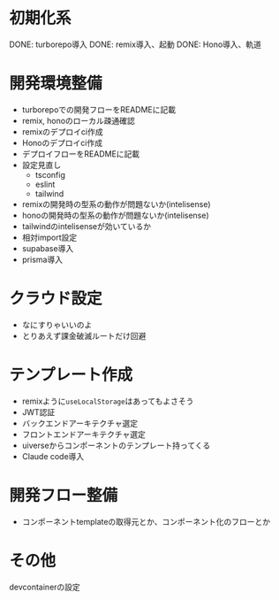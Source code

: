 
# 初期化系
DONE: turborepo導入
DONE: remix導入、起動
DONE: Hono導入、軌道


# 開発環境整備
- turborepoでの開発フローをREADMEに記載
- remix, honoのローカル疎通確認
- remixのデプロイci作成
- Honoのデプロイci作成
- デプロイフローをREADMEに記載
- 設定見直し
  - tsconfig
  - eslint
  - tailwind
- remixの開発時の型系の動作が問題ないか(intelisense)
- honoの開発時の型系の動作が問題ないか(intelisense)
- tailwindのintelisenseが効いているか
- 相対import設定
- supabase導入
- prisma導入

# クラウド設定
- なにすりゃいいのよ
- とりあえず課金破滅ルートだけ回避

# テンプレート作成
- remixように`useLocalStorage`はあってもよさそう
- JWT認証
- バックエンドアーキテクチャ選定
- フロントエンドアーキテクチャ選定
- uiverseからコンポーネントのテンプレート持ってくる
- Claude code導入

# 開発フロー整備
- コンポーネントtemplateの取得元とか、コンポーネント化のフローとか


# その他
 devcontainerの設定
 